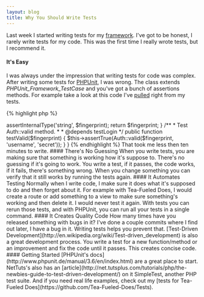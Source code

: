 ```yaml
---
layout: blog
title: Why You Should Write Tests
---
```

Last week I started writing tests for my [framework](https://github.com/mloberg/Tea-Fueled-Does). I've got to be honest, I rarely write tests for my code. This was the first time I really wrote tests, but I recommend it.

#### It's Easy

I was always under the impression that writing tests for code was complex. After writing some tests for [PHPUnit](http://www.phpunit.de/manual/3.6/en/index.html), I was wrong. The class extends *PHPUnit_Framework_TestCase* and you've got a bunch of assertions methods. For example take a look at this code I've [pulled](https://github.com/Tea-Fueled-Does/Tests/blob/master/AuthTest.php) right from my tests.

{% highlight php %}
<?php

    require 'test.bootstrap.php';

    use TFD\Auth;

    class AuthTest extends PHPUnit_Framework_TestCase {

        /**
         * Test Auth::login method.
         */

        public function testLogin() {
            $fingerprint = Auth::login('username', 'secret');
            $this->assertInternalType('string', $fingerprint);

            return $fingerprint;
        }

        /**
         * Test Auth::valid method.
         *
         * @depends testLogin
         */

        public function testValid($fingerprint) {
            $this->assertTrue(Auth::valid($fingerprint, 'username', 'secret'));
        }

    }
{% endhighlight %}

That took me less then ten minutes to write.

#### There's No Guessing

When you write tests, you are making sure that something is working how it's suppose to. There's no guessing if it's going to work. You write a test, if it passes, the code works, if it fails, there's something wrong. When you change something you can verify that it still works by running the tests again.

#### It Automates Testing

Normally when I write code, I make sure it does what it's supposed to do and then forget about it. For example with Tea-Fueled Does, I would create a route or add something to a view to make sure something's working and then delete it. I would never test it again. With tests you can rerun those tests, and with PHPUnit, you can run all your tests in a single command.

#### It Creates Quality Code

How many times have you released something with bugs in it? I've done a couple commits where I find out later, I have a bug in it. Writing tests helps you prevent that.

[Test-Driven Development](http://en.wikipedia.org/wiki/Test-driven_development) is also a great development process. You write a test for a new function/method or an improvement and fix the code until it passes. This creates concise code.

#### Getting Started

[PHPUnit's docs](http://www.phpunit.de/manual/3.6/en/index.html) are a great place to start. NetTuts's also has an [article](http://net.tutsplus.com/tutorials/php/the-newbies-guide-to-test-driven-development/) on it SimpleTest, another PHP test suite. And if you need real life examples, check out my [tests for Tea-Fueled Does](https://github.com/Tea-Fueled-Does/Tests).
